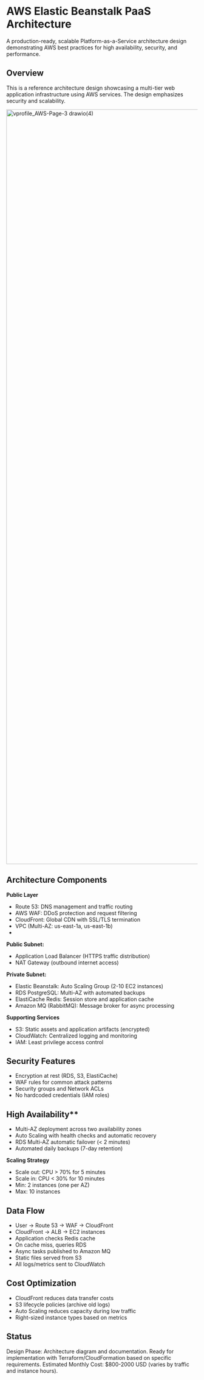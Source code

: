 # AWS Elastic Beanstalk PaaS Architecture
A production-ready, scalable Platform-as-a-Service architecture design demonstrating AWS best practices for high availability, security, and performance.

## Overview
This is a reference architecture design showcasing a multi-tier web application infrastructure using AWS services. The design emphasizes security and scalability.

<img width="3998" height="1982" alt="vprofile_AWS-Page-3 drawio(4)" src="https://github.com/user-attachments/assets/1a24af25-6db3-4250-ac56-41f0ac3cec30" />


## Architecture Components
**Public Layer**
- Route 53: DNS management and traffic routing
- AWS WAF: DDoS protection and request filtering
- CloudFront: Global CDN with SSL/TLS termination
- VPC (Multi-AZ: us-east-1a, us-east-1b)
- 
**Public Subnet:**
- Application Load Balancer (HTTPS traffic distribution)
- NAT Gateway (outbound internet access)

**Private Subnet:**
- Elastic Beanstalk: Auto Scaling Group (2-10 EC2 instances)
- RDS PostgreSQL: Multi-AZ with automated backups
- ElastiCache Redis: Session store and application cache
- Amazon MQ (RabbitMQ): Message broker for async processing

**Supporting Services**
- S3: Static assets and application artifacts (encrypted)
- CloudWatch: Centralized logging and monitoring
- IAM: Least privilege access control

## Security Features
- Encryption at rest (RDS, S3, ElastiCache)
- WAF rules for common attack patterns
- Security groups and Network ACLs
- No hardcoded credentials (IAM roles)

## High Availability**
- Multi-AZ deployment across two availability zones
- Auto Scaling with health checks and automatic recovery
- RDS Multi-AZ automatic failover (< 2 minutes)
- Automated daily backups (7-day retention)

**Scaling Strategy**
- Scale out: CPU > 70% for 5 minutes
- Scale in: CPU < 30% for 10 minutes
- Min: 2 instances (one per AZ)
- Max: 10 instances

## Data Flow
- User → Route 53 → WAF → CloudFront
- CloudFront → ALB → EC2 instances
- Application checks Redis cache
- On cache miss, queries RDS
- Async tasks published to Amazon MQ
- Static files served from S3
- All logs/metrics sent to CloudWatch

## Cost Optimization
- CloudFront reduces data transfer costs
- S3 lifecycle policies (archive old logs)
- Auto Scaling reduces capacity during low traffic
- Right-sized instance types based on metrics

## Status
Design Phase: Architecture diagram and documentation. Ready for implementation with Terraform/CloudFormation based on specific requirements.
Estimated Monthly Cost: $800-2000 USD (varies by traffic and instance hours).




